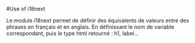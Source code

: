 #Use of i18next

Le module i18next permet de définir des équivalents de valeurs entre des phrases en français et en anglais.
En définissant le nom de variable correspondant, puis le type html retourné : h1, label...